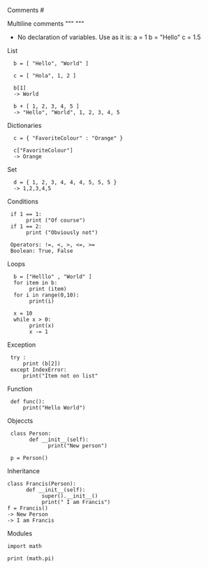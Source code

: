 Comments #

Multiline comments """     """

- No declaration of variables. Use as it is:
      a = 1
      b = "Hello"
      c = 1.5
      
      
List

      b = [ "Hello", "World" ]
      
      c = [ "Hola", 1, 2 ]
      
      b[1]
      -> World
      
      b + [ 1, 2, 3, 4, 5 ]
      -> "Hello", "World", 1, 2, 3, 4, 5
      
Dictionaries

      c = { "FavoriteColour" : "Orange" }
      
      c["FavoriteColour"]
      -> Orange
      
Set

      d = { 1, 2, 3, 4, 4, 4, 5, 5, 5 }
      -> 1,2,3,4,5
      
Conditions

     if 1 == 1:
          print ("Of course")
     if 1 == 2:
          print ("Obviously not")
          
     Operators: !=, <, >, <=, >=
     Boolean: True, False
Loops

      b = ["Helllo" , "World" ]
      for item in b:
           print (item)
      for i in range(0,10):
           print(i)
           
      x = 10
      while x > 0:
           print(x)
           x -= 1
           
Exception

     try :
         print (b[2])
     except IndexError:
         print("Item not on list"
         
Function

     def func():
         print("Hello World")
         
Objeccts

     class Person:
           def __init__(self):
                 print("New person")
                 
     p = Person()
     
Inheritance

    class Francis(Person):
          def __init__(self):
               super().__init__()
               print(" I am Francis")
    f = Francis()
    -> New Person
    -> I am Francis
    
Modules

    import math
    
    print (math.pi)
